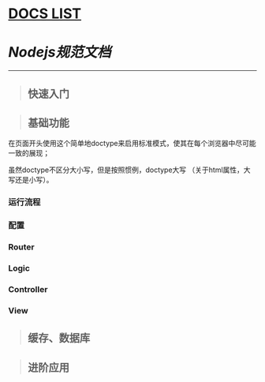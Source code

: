 # [DOCS LIST](/)

# _Nodejs规范文档_

---

> ## **快速入门**


> ## **基础功能**

在页面开头使用这个简单地doctype来启用标准模式，使其在每个浏览器中尽可能一致的展现；

虽然doctype不区分大小写，但是按照惯例，doctype大写 （关于html属性，大写还是小写）。

### 运行流程

### 配置

### Router

### Logic

### Controller

### View

> ## **缓存、数据库**

> ## **进阶应用**